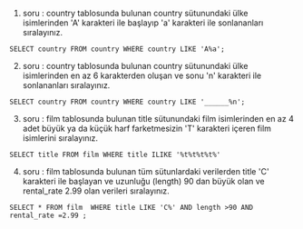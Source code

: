 1. soru : country tablosunda bulunan country sütunundaki ülke isimlerinden 'A' karakteri ile başlayıp 'a' karakteri ile sonlananları sıralayınız.

`` SELECT country FROM country
   WHERE country LIKE 'A%a'; ``

2. soru : country tablosunda bulunan country sütunundaki ülke isimlerinden en az 6 karakterden oluşan ve sonu 'n' karakteri ile sonlananları sıralayınız. 

`` SELECT country FROM country
   WHERE country LIKE '______%n'; ``

3. soru : film tablosunda bulunan title sütunundaki film isimlerinden en az 4 adet büyük ya da küçük harf farketmesizin 'T' karakteri içeren film isimlerini sıralayınız.

`` SELECT title FROM film
   WHERE title ILIKE '%t%t%t%t%' ``


4. soru : film tablosunda bulunan tüm sütunlardaki verilerden title 'C' karakteri ile başlayan ve uzunluğu (length) 90 dan büyük olan ve rental_rate 2.99 olan verileri sıralayınız.


`` SELECT * FROM film 
   WHERE title LIKE 'C%' AND length >90 AND rental_rate =2.99 ; ``